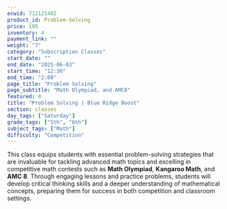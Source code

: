 ```yaml
---
ecwid: 712121402
product_id: Problem-Solving
price: 195
inventory: 4
payment_link: ""
weight: "7"
category: "Subscription Classes"
start_date: ""
end_date: "2025-06-03"
start_time: "12:30"
end_time: "2:00"
page_title: "Problem Solving"
page_subtitle: "Math Olympiad, and AMC8"
featured: 0
title: "Problem Solving | Blue Ridge Boost"
section: classes
day_tags: ["Saturday"]
grade_tags: ["5th", "6th"]
subject_tags: ["Math"]
difficulty: "Competition"
---
```

<p>This class equips students with essential problem-solving strategies that are invaluable for tackling advanced math topics and excelling in competitive math contests such as <strong>Math Olympiad</strong>, <strong>Kangaroo Math</strong>, and <strong>AMC 8</strong>. Through engaging lessons and practice problems, students will develop critical thinking skills and a deeper understanding of mathematical concepts, preparing them for success in both competition and classroom settings.</p>
